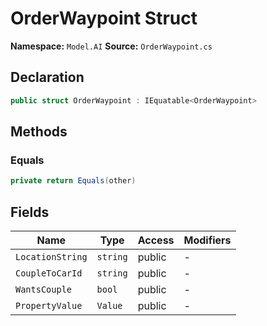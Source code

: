 # OrderWaypoint Struct

**Namespace:** `Model.AI`
**Source:** `OrderWaypoint.cs`

## Declaration

```csharp
public struct OrderWaypoint : IEquatable<OrderWaypoint>
```

## Methods

### Equals

```csharp
private return Equals(other)
```

## Fields

| Name | Type | Access | Modifiers |
|------|------|--------|-----------|
| `LocationString` | `string` | public | - |
| `CoupleToCarId` | `string` | public | - |
| `WantsCouple` | `bool` | public | - |
| `PropertyValue` | `Value` | public | - |


